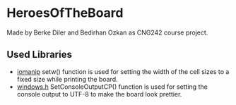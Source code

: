 # HeroesOfTheBoard
Made by Berke Diler and Bedirhan Ozkan as CNG242 course project.

## Used Libraries
- [iomanip](https://cplusplus.com/reference/iomanip/) setw() function is used for setting the width of the cell sizes to a fixed size while printing the board.
- [windows.h](https://learn.microsoft.com/en-us/windows/console/setconsoleoutputcp) SetConsoleOutputCP() function is used for setting the console output to UTF-8 to make the board look prettier.
